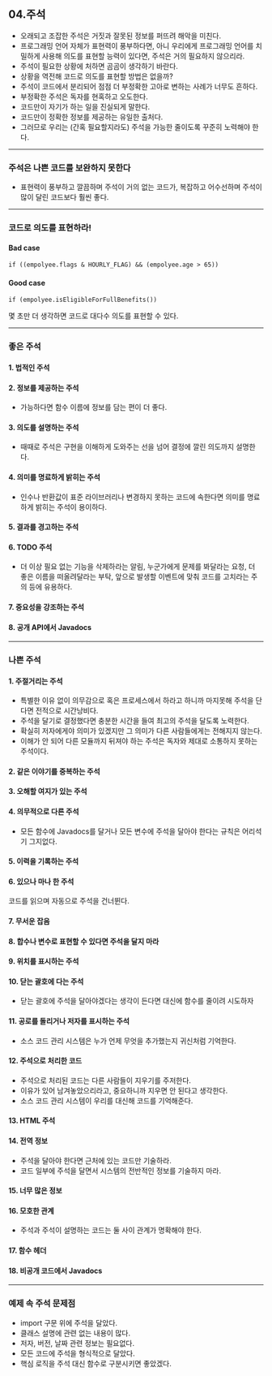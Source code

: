 ## 04.주석
- 오래되고 조잡한 주석은 거짓과 잘못된 정보를 퍼뜨려 해악을 미친다.  
- 프로그래밍 언어 자체가 표현력이 풍부하다면, 아니 우리에게 프로그래밍 언어를 치밀하게 사용해 의도를 표현할 능력이 있다면, 주석은 거의 필요하지 않으리라.  
- 주석이 필요한 상황에 처하면 곰곰이 생각하기 바란다.  
- 상황을 역전해 코드로 의도를 표현할 방법은 없을까?  
- 주석이 코드에서 분리되어 점점 더 부정확한 고아로 변하는 사례가 너무도 흔하다.  
- 부정확한 주석은 독자를 현혹하고 오도한다.  
- 코드만이 자기가 하는 일을 진실되게 말한다.  
- 코드만이 정확한 정보를 제공하는 유일한 출처다.  
- 그러므로 우리는 (간혹 필요할지라도) 주석을 가능한 줄이도록 꾸준히 노력해야 한다.

---

### 주석은 나쁜 코드를 보완하지 못한다
- 표현력이 풍부하고 깔끔하며 주석이 거의 없는 코드가, 복잡하고 어수선하며 주석이 많이 달린 코드보다 훨씬 좋다.

---

### 코드로 의도를 표현하라!
#### Bad case
```
if ((empolyee.flags & HOURLY_FLAG) && (empolyee.age > 65))
```

#### Good case
```
if (empolyee.isEligibleForFullBenefits())
```
몇 초만 더 생각하면 코드로 대다수 의도를 표현할 수 있다.  

---

### 좋은 주석
#### 1. 법적인 주석

#### 2. 정보를 제공하는 주석
- 가능하다면 함수 이름에 정보를 담는 편이 더 좋다.

#### 3. 의도를 설명하는 주석
- 때때로 주석은 구현을 이해하게 도와주는 선을 넘어 결정에 깔린 의도까지 설명한다.

#### 4. 의미를 명료하게 밝히는 주석
- 인수나 반환값이 표준 라이브러리나 변경하지 못하는 코드에 속한다면 의미를 명료하게 밝히는 주석이 용이하다.

#### 5. 결과를 경고하는 주석

#### 6. TODO 주석
- 더 이상 필요 없는 기능을 삭제하라는 알림, 누군가에게 문제를 봐달라는 요청, 더 좋은 이름을 떠올려달라는 부탁, 앞으로 발생할 이벤트에 맞춰 코드를 고치라는 주의 등에 유용하다.

#### 7. 중요성을 강조하는 주석

#### 8. 공개 API에서 Javadocs

---

### 나쁜 주석
#### 1. 주절거리는 주석
- 특별한 이유 없이 의무감으로 혹은 프로세스에서 하라고 하니까 마지못해 주석을 단다면 전적으로 시간낭비다.
- 주석을 달기로 결정했다면 충분한 시간을 들여 최고의 주석을 달도록 노력한다.
- 확실히 저자에게야 의미가 있겠지만 그 의미가 다른 사람들에게는 전해지지 않는다.
- 이해가 안 되어 다른 모듈까지 뒤져야 하는 주석은 독자와 제대로 소통하지 못하는 주석이다.

#### 2. 같은 이야기를 중복하는 주석

#### 3. 오해할 여지가 있는 주석

#### 4. 의무적으로 다른 주석
- 모든 함수에 Javadocs를 달거나 모든 변수에 주석을 달아야 한다는 규칙은 어리석기 그지없다.

#### 5. 이력을 기록하는 주석

#### 6. 있으나 마나 한 주석
코드를 읽으며 자동으로 주석을 건너뛴다.

#### 7. 무서운 잡음

#### 8. 합수나 변수로 표현할 수 있다면 주석을 달지 마라

#### 9. 위치를 표시하는 주석

#### 10. 닫는 괄호에 다는 주석
- 닫는 괄호에 주석을 달아야겠다는 생각이 든다면 대신에 함수를 줄이려 시도하자

#### 11. 공로를 돌리거나 저자를 표시하는 주석
- 소스 코드 관리 시스템은 누가 언제 무엇을 추가했는지 귀신처럼 기억한다.

#### 12. 주석으로 처리한 코드
- 주석으로 처리된 코드는 다른 사람들이 지우기를 주저한다.
- 이유가 있어 남겨놓았으리라고, 중요하니까 지우면 안 된다고 생각한다.
- 소스 코드 관리 시스템이 우리를 대신해 코드를 기억해준다.

#### 13. HTML 주석

#### 14. 전역 정보
- 주석을 달아야 한다면 근처에 있는 코드만 기술하라.
- 코드 일부에 주석을 달면서 시스템의 전반적인 정보를 기술하지 마라.

#### 15. 너무 많은 정보

#### 16. 모호한 관계
- 주석과 주석이 설명하는 코드는 둘 사이 관계가 명확해야 한다.

#### 17. 함수 헤더

#### 18. 비공개 코드에서 Javadocs

---

### 예제 속 주석 문제점
- import 구문 위에 주석을 달았다.
- 클래스 설명에 관련 없는 내용이 많다.
- 저자, 버전, 날짜 관련 정보는 필요없다.
- 모든 코드에 주석을 형식적으로 달았다.
- 핵심 로직을 주석 대신 함수로 구분시키면 좋았겠다.
